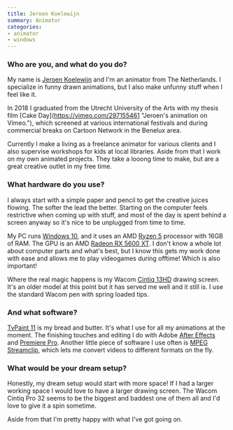 ```yaml
---
title: Jeroen Koelewijn
summary: Animator
categories:
- animator
- windows
---
```


### Who are you, and what do you do?

My name is [Jeroen Koelewijn](http://www.jeroenkoelewijn.com/ "Jeroen's website.") and I'm an animator from The Netherlands. I specialize in funny drawn animations, but I also make unfunny stuff when I feel like it.

In 2018 I graduated from the Utrecht University of the Arts with my thesis film [Cake Day](​https://vimeo.com/297155461 "Jeroen's animation on Vimeo."​), which screened at various international festivals and during commercial breaks on Cartoon Network in the Benelux area.

Currently I make a living as a freelance animator for various clients and I also supervise workshops for kids at local libraries. Aside from that I work on my own animated projects. They take a looong time to make, but are a great creative outlet in my free time.

### What hardware do you use?

I always start with a simple paper and pencil to get the creative juices flowing. The softer the lead the better. Starting on the computer feels restrictive when coming up with stuff, and most of the day is spent behind a screen anyway so it's nice to be unplugged from time to time.

My PC runs [Windows 10][windows-10], and it uses an AMD [Ryzen 5][ryzen-5] processor with 16GB of RAM. The GPU is an AMD​ ​[Radeon RX 5600 XT][radeon-rx-5600-xt]. I don't know a whole lot about computer parts and what's best, but I know this gets my work done with ease and allows me to play videogames during offtime! Which is also important!

Where the real magic happens is my Wacom [Cintiq 13HD][cintiq] drawing screen. It's an older model at this point but it has served me well and it still is. I use the standard Wacom pen with spring loaded tips.

### And what software?

[TvPaint 11][tvpaint-animation] is my bread and butter. It's what I use for all my animations at the moment. The finishing touches and editing I do with Adobe [After Effects][after-effects] and [Premiere Pro][premiere-pro]. Another little piece of software I use often is [MPEG Streamclip][mpeg-streamclip], which lets me convert videos to different formats on the fly.

### What would be your dream setup?

Honestly, my dream setup would start with more space! If I had a larger working space I would love to have a larger drawing screen. The Wacom Cintiq Pro 32 seems to be the biggest and baddest one of them all and I'd love to give it a spin sometime.

Aside from that I'm pretty happy with what I've got going on.

[after-effects]: https://www.adobe.com/products/aftereffects.html "Motion graphics and video editing software."
[cintiq]: https://www.wacom.com/en/us/cintiq "A computer screen you can draw on."
[mpeg-streamclip]: http://www.squared5.com/ "A video converter and editor."
[premiere-pro]: https://en.wikipedia.org/wiki/Adobe_Premiere_Pro "A video editing suite."
[radeon-rx-5600-xt]: https://www.amd.com/en/products/graphics/amd-radeon-rx-5600-xt "A graphics card."
[ryzen-5]: https://www.amd.com/en/ryzen-5 "A CPU."
[tvpaint-animation]: http://tvpaint.com/ "A 2D animation suite."
[windows-10]: https://en.wikipedia.org/wiki/Windows_10 "An operating system."
